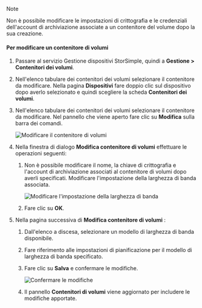 <!--author=alkohli last changed: 07/05/2017-->

> [!NOTE] 
> Non è possibile modificare le impostazioni di crittografia e le credenziali dell'account di archiviazione associate a un contenitore del volume dopo la sua creazione.

#### <a name="to-modify-a-volume-container"></a>Per modificare un contenitore di volumi

1. Passare al servizio Gestione dispositivi StorSimple, quindi a **Gestione > Contenitori dei volumi**.

2. Nell'elenco tabulare dei contenitori dei volumi selezionare il contenitore da modificare. Nella pagina **Dispositivi** fare doppio clic sul dispositivo dopo averlo selezionato e quindi scegliere la scheda **Contenitori dei volumi**.

2. Nell'elenco tabulare dei contenitori dei volumi selezionare il contenitore da modificare. Nel pannello che viene aperto fare clic su **Modifica** sulla barra dei comandi.

    ![Modificare il contenitore di volumi](./media/storsimple-8000-modify-volume-container/modify-vol-container1.png)

3. Nella finestra di dialogo **Modifica contenitore di volumi** effettuare le operazioni seguenti:
   
   1. Non è possibile modificare il nome, la chiave di crittografia e l'account di archiviazione associati al contenitore di volumi dopo averli specificati. Modificare l'impostazione della larghezza di banda associata.
      
       ![Modificare l'impostazione della larghezza di banda](./media/storsimple-8000-modify-volume-container/modify-vol-container2.png)

   2.  Fare clic su **OK**.
4. Nella pagina successiva di **Modifica contenitore di volumi** :
   
   1. Dall'elenco a discesa, selezionare un modello di larghezza di banda disponibile.
   2. Fare riferimento alle impostazioni di pianificazione per il modello di larghezza di banda specificato.
   3. Fare clic su **Salva** e confermare le modifiche.
      
       ![Confermare le modifiche](./media/storsimple-8000-modify-volume-container/modify-vol-container3.png)

   3. Il pannello **Contenitori di volumi** viene aggiornato per includere le modifiche apportate.

